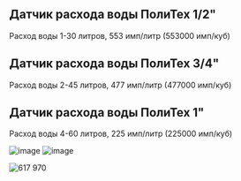 
## Датчик расхода воды ПолиТех 1/2"
Расход воды 1-30 литров,
553 имп/литр (553000 имп/куб) 
## Датчик расхода воды ПолиТех 3/4"
Расход воды 2-45 литров,
477 имп/литр (477000 имп/куб) 
## Датчик расхода воды ПолиТех 1"
Расход воды 4-60 литров,
225 имп/литр (225000 имп/куб) 

![image](https://github.com/m47ru/esphome-sensors/assets/170203532/e961536f-5a15-4706-9a7c-47bffbd5e210)
![image](https://github.com/m47ru/esphome-sensors/assets/170203532/5da85a40-3311-4875-ba1d-76e82af5760c)

![617 970](https://github.com/m47ru/esphome-sensors/assets/170203532/3f63aa51-6548-4f08-adb1-fb9f5b953912)
